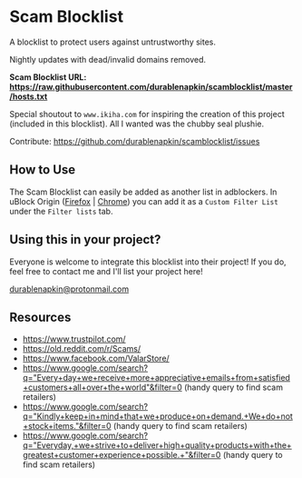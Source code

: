 # Scam Blocklist

A blocklist to protect users against untrustworthy sites.

Nightly updates with dead/invalid domains removed.

**Scam Blocklist URL: https://raw.githubusercontent.com/durablenapkin/scamblocklist/master/hosts.txt**

Special shoutout to `www.ikiha.com` for inspiring the creation of this project (included in this blocklist). All I wanted was the chubby seal plushie.

Contribute: https://github.com/durablenapkin/scamblocklist/issues

## How to Use

The Scam Blocklist can easily be added as another list in adblockers. In uBlock Origin ([Firefox](https://addons.mozilla.org/en-US/firefox/addon/ublock-origin/) | [Chrome](https://chrome.google.com/webstore/detail/ublock-origin/cjpalhdlnbpafiamejdnhcphjbkeiagm)) you can add it as a `Custom Filter List` under the `Filter lists` tab.

## Using this in your project?

Everyone is welcome to integrate this blocklist into their project! If you do, feel free to contact me and I'll list your project here!

durablenapkin@protonmail.com

## Resources

* https://www.trustpilot.com/
* https://old.reddit.com/r/Scams/
* https://www.facebook.com/ValarStore/
* https://www.google.com/search?q="Every+day+we+receive+more+appreciative+emails+from+satisfied+customers+all+over+the+world"&filter=0 (handy query to find scam retailers)
* https://www.google.com/search?q="Kindly+keep+in+mind+that+we+produce+on+demand.+We+do+not+stock+items."&filter=0 (handy query to find scam retailers)
* https://www.google.com/search?q="Everyday,+we+strive+to+deliver+high+quality+products+with+the+greatest+customer+experience+possible.+"&filter=0 (handy query to find scam retailers)
